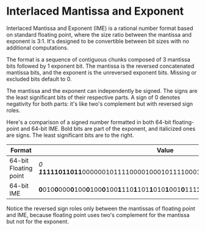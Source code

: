 # Interlaced Mantissa and Exponent

Interlaced Mantissa and Exponent (IME) is a rational number format based on standard floating point, where the size ratio between the mantissa and exponent is 3:1. It's designed to be convertible between bit sizes with no additional computations.

The format is a sequence of contiguous chunks composed of 3 mantissa bits followed by 1 exponent bit. The mantissa is the reversed concatenated mantissa bits, and the exponent is the unreversed exponent bits. Missing or excluded bits default to 0.

The mantissa and the exponent can independently be signed. The signs are the least significant bits of their respective parts. A sign of 0 denotes negativity for both parts: it's like two's complement but with reversed sign roles.

Here's a comparison of a signed number formatted in both 64-bit floating-point and 64-bit IME. Bold bits are part of the exponent, and italicized ones are signs. The least significant bits are to the right.

Format|Value
------|-----
64-bit Floating point|*0*​***1*1111011011**0000001011110000100010111100010101110001001001000010
64-bit IME|**0**010**0**000**0**100**0**100**0**100**1**110**1**101**1**010**1**001**0**111**1**010**1**001**0**000**1**011**1**110***1***10*1*

Notice the reversed sign roles only between the mantissas of floating point and IME, because floating point uses two's complement for the mantissa but not for the exponent.
